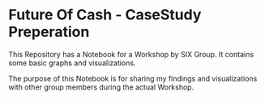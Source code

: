 # Future Of Cash - CaseStudy Preperation

This Repository has a Notebook for a Workshop by SIX Group. It contains some basic graphs and visualizations.

The purpose of this Notebook is for sharing my findings and visualizations with other group members during the actual Workshop.


